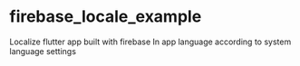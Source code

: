 # firebase_locale_example

Localize flutter app built with firebase
In app language according to system language settings